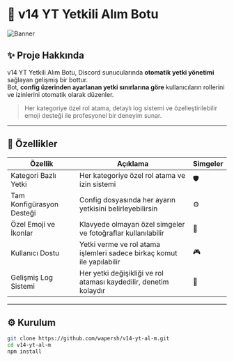 # 🌌 v14 YT Yetkili Alım Botu

![Banner]([https://i.imgur.com/yourbanner.png](https://media.discordapp.net/attachments/1376139007594991719/1409803167218270208/00afc1209656435.67cc349a5ab20.webp?ex=68aeb503&is=68ad6383&hm=28c47b00453b39e8839bb406d0ee4d267ca19c00fe2e377a83324e90ba7ea2a7&=&format=webp&width=688&height=229))

## ✨ Proje Hakkında
v14 YT Yetkili Alım Botu, Discord sunucularında **otomatik yetki yönetimi** sağlayan gelişmiş bir bottur.  
Bot, **config üzerinden ayarlanan yetki sınırlarına göre** kullanıcıların rollerini ve izinlerini otomatik olarak düzenler.  

> Her kategoriye özel rol atama, detaylı log sistemi ve özelleştirilebilir emoji desteği ile profesyonel bir deneyim sunar.

---

## 🌟 Özellikler

| Özellik | Açıklama | Simgeler |
|---------|----------|----------|
| Kategori Bazlı Yetki | Her kategoriye özel rol atama ve izin sistemi | 🛡️ |
| Tam Konfigürasyon Desteği | Config dosyasında her ayarın yetkisini belirleyebilirsin | ⚙️ |
| Özel Emoji ve İkonlar | Klavyede olmayan özel simgeler ve fotoğraflar kullanılabilir | 🌟 |
| Kullanıcı Dostu | Yetki verme ve rol atama işlemleri sadece birkaç komut ile yapılabilir | 🎮 |
| Gelişmiş Log Sistemi | Her yetki değişikliği ve rol ataması kaydedilir, denetim kolaydır | 📜 |

---

## ⚙️ Kurulum

```bash
git clone https://github.com/wapersh/v14-yt-al-m.git
cd v14-yt-al-m
npm install
